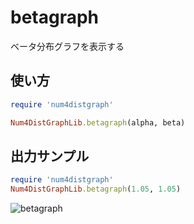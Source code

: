 betagraph
=========
ベータ分布グラフを表示する

## 使い方

```ruby
require 'num4distgraph'

Num4DistGraphLib.betagraph(alpha, beta)
```

## 出力サンプル

```ruby
require 'num4distgraph'
Num4DistGraphLib.betagraph(1.05, 1.05)
```
![betagraph](images/betaGraph.jpg)



